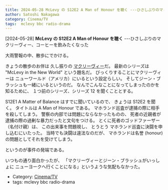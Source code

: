 ```yaml
---
title: 2024-05-28 McLevy の S12E2 A Man of Honour を聴く ---ひさしぶりのマクリーヴィー、コーヒーを飲みたくなった
author: Satoshi Nakagawa
category: Cinema/TV
tags:  mclevy bbc radio-drama
---
```


[2024-05-28] **McLevy の S12E2 A Man of Honour を聴く**  ---ひさしぶりのマクリーヴィー、コーヒーを飲みたくなった

 大雨警報の中、散歩にでかける。

 きょうの散歩のお伴は
久し振りの
[マクリーヴィー](https://en.wikipedia.org/wiki/McLevy)だ。
最新のシリーズは "McLevy in the New World" という題名だ。
びっくりすることにマクリーヴィーは
ニューワールド（アメリカ）にいるという設定らしい。
そしてジーン・ブラッシュも一緒にいるというのだ。
なんでこんなことになってしまったのかを知るために、
１つ前のシリーズ、シリーズ 12 を聞くこととする。

 S12E1 A Matter of Balance はすでに聞いているので、
きょうは S12E2 を聞く。
タイトルは A Man of Honour である。
マホランド巡査が逮捕の際に相手を殺してしまう。
警察の内部では問題にならなかったものの、
死者の近親者が逮捕の際の過剰な暴力だったと文句をつける。
とくに死者のゴッドファーザー（名付け親）は、
この出来事を問題視し、
とうとう
マホランド巡査に決闘を申し込むにいたった。
当時でも決闘は違法なのだが、
マホランドは名誉 (honour) の問題としてそれを受けてしまう。

 というのが事件の発端である。

 いつもの通り面白かったが、
「マクリーヴィーとジーン・ブラッシュがいっしょに
ニューヨークへ行くことになる」というような気配もなかった。

- Category: [Cinema/TV](https://merapano.github.io/categories.html#Cinema/TV)
- tags:  mclevy bbc radio-drama
